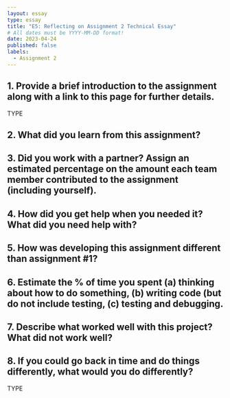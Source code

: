 ```yaml
---
layout: essay
type: essay
title: "E5: Reflecting on Assignment 2 Technical Essay"
# All dates must be YYYY-MM-DD format!
date: 2023-04-24
published: false
labels:
  - Assignment 2
---
```

<style>
  H3{color:#528AAE;}
  title{color:#528AAE;}
</style>

## 1. Provide a brief introduction to the assignment along with a link to this page for further details.
TYPE 

## 2. What did you learn from this assignment?


## 3. Did you work with a partner? Assign an estimated percentage on the amount each team member contributed to the assignment (including yourself).


## 4. How did you get help when you needed it? What did you need help with?


## 5. How was developing this assignment different than assignment #1?


## 6. Estimate the % of time you spent (a) thinking about how to do something, (b) writing code (but do not include testing, (c) testing and debugging.


## 7. Describe what worked well with this project? What did not work well?


## 8. If you could go back in time and do things differently, what would you do differently?
TYPE

